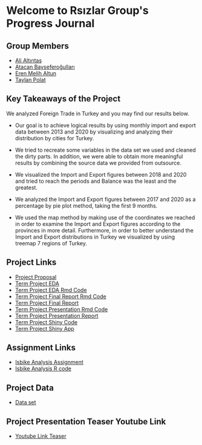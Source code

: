 # Welcome to Rsızlar Group's Progress Journal

## Group Members

* [Ali Altıntaş](https://pjournal.github.io/mef04-alialtintas/)
* [Atacan Bayseferoğulları](https://pjournal.github.io/mef04-atacansefer/)
* [Eren Melih Altun](https://pjournal.github.io/mef04-erenaltunn/)
* [Taylan Polat](https://pjournal.github.io/mef04-taylan95/)

## Key Takeaways of the Project

We analyzed Foreign Trade in Turkey and you may find our results below.

* Our goal is to achieve logical results by using monthly import and export data between 2013 and 2020 by visualizing and analyzing their distribution by cities for Turkey.

* We tried to recreate some variables in the data set we used and cleaned the dirty parts. In addition, we were able to obtain more meaningful results by combining the source data we provided from outsource.

* We visualized the Import and Export figures between 2018 and 2020 and tried to reach the periods and Balance was the least and the greatest.

* We analyzed the Import and Export figures between 2017 and 2020 as a percentage by pie plot method, taking the first 9 months.

* We used the map method by making use of the coordinates we reached in order to examine the Import and Export figures according to the provinces in more detail. Furthermore, in order to better understand the Import and Export distributions in Turkey we visualized by using treemap 7 regions of Turkey.

## Project Links

* [Project Proposal](ProjectProposal.html)
* [Term Project EDA](TermProjectEDA.html)
* [Term Project EDA Rmd Code](TermProjectEDA.Rmd)
* [Term Project Final Report Rmd Code](FINAL_rmd.Rmd)
* [Term Project Final Report](FINAL_rmd.html)
* [Term Project Presentation Rmd Code](presentationfinal.Rmd)
* [Term Project Presentation Report](presentationfinal.html)
* [Term Project Shiny Code](ShinyFinal.R)
* [Term Project Shiny App](https://erenaltun.shinyapps.io/TradingAnalysisDashboard/)

## Assignment Links

* [Isbike Analysis Assignment](https://erenaltun.shinyapps.io/isbike_project/)
* [Isbike Analysis R code](app.R)

## Project Data

* [Data set](https://github.com/pjournal/mef04g-rsizlar/blob/gh-pages/Data/data.RData?raw=true)

## Project Presentation Teaser Youtube Link

* [Youtube Link Teaser](https://www.youtube.com/watch?v=RRgXk_IhFMY)

